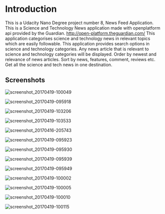 # Introduction

This is a Udacity Nano Degree project number 8, News Feed Application.
This is a Science and Technology News application made with openplatform api provided by the Guardian.
http://open-platform.theguardian.com/
This application categorises science and technology news in relevant topics which are easily followable.
This application provides search options in science and technology categories. Any news article that is relevant to science 
and technology categories will be displayed.
Order by newest and relevance of news articles.
Sort by news, features, comment, reviews etc.
Get all the science and tech news in one destination.

## Screenshots

![screenshot_20170419-100049](https://cloud.githubusercontent.com/assets/24415897/25163884/0d643952-24eb-11e7-9d53-b3314c8c3227.png)


![screenshot_20170419-095918](https://cloud.githubusercontent.com/assets/24415897/25163941/599bee28-24eb-11e7-8ccd-57d92ba5e3e7.png)


![screenshot_20170419-103206](https://cloud.githubusercontent.com/assets/24415897/25164011/cdfd0612-24eb-11e7-85e3-a3dde56e905a.png)


![screenshot_20170419-103533](https://cloud.githubusercontent.com/assets/24415897/25164045/269eff32-24ec-11e7-883d-46123fe6bad7.png)


![screenshot_20170416-205743](https://cloud.githubusercontent.com/assets/24415897/25164083/56e8a562-24ec-11e7-886c-5dc5145f6dd3.png)


![screenshot_20170419-095923](https://cloud.githubusercontent.com/assets/24415897/25164115/854f938e-24ec-11e7-8e57-0bd333d3052d.png)


![screenshot_20170419-095930](https://cloud.githubusercontent.com/assets/24415897/25164131/9bab9bf0-24ec-11e7-820f-6a94a003cecb.png)


![screenshot_20170419-095939](https://cloud.githubusercontent.com/assets/24415897/25164148/ba7b0bc4-24ec-11e7-9ad9-b07ead67ed04.png)


![screenshot_20170419-095949](https://cloud.githubusercontent.com/assets/24415897/25164165/d9aace80-24ec-11e7-9354-98a1f481f064.png)


![screenshot_20170419-100002](https://cloud.githubusercontent.com/assets/24415897/25164190/ffa33da2-24ec-11e7-856c-f86d68952abe.png)


![screenshot_20170419-100005](https://cloud.githubusercontent.com/assets/24415897/25164200/0fa8c1cc-24ed-11e7-9c9a-bf81f66419d9.png)


![screenshot_20170419-100010](https://cloud.githubusercontent.com/assets/24415897/25164209/1ed08b58-24ed-11e7-841c-2d812215546a.png)


![screenshot_20170419-100115](https://cloud.githubusercontent.com/assets/24415897/25164229/3d50e29e-24ed-11e7-9195-31da966c3848.png)
